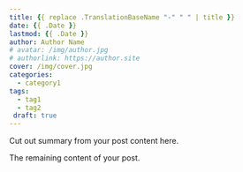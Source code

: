 ```yaml
---
title: {{ replace .TranslationBaseName "-" " " | title }}
date: {{ .Date }}
lastmod: {{ .Date }}
author: Author Name
# avatar: /img/author.jpg
# authorlink: https://author.site
cover: /img/cover.jpg
categories:
  - category1
tags:
  - tag1
  - tag2
 draft: true
---
```


Cut out summary from your post content here.

<!--more-->

The remaining content of your post.
